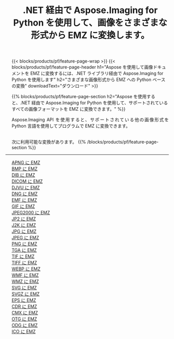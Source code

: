 ﻿---
title: .NET 経由で Aspose.Imaging for Python を使用して、画像をさまざまな形式から EMZ に変換します。 
weight: 3920
url: /ja/python-net/conversion/to/emz 
lang: ja
langdirlevel: 2
locales: zh-hans,ja,it,ru,de,es,fr,nl,id,lt,pl,pt,vi,tr,ko,zh-hant,ar,hi,th,sv,cs,uk,he
description: .NET ライブラリ経由で Aspose.Imaging for Python を使用して、さまざまな形式から EMZ に変換できます。
---

{{< blocks/products/pf/feature-page-wrap >}}
{{< blocks/products/pf/feature-page-header h1="Aspose を使用して画像ドキュメントを EMZ に変換するには、.NET ライブラリ経由で Aspose.Imaging for Python を使用します" h2="さまざまな画像形式から EMZ への Python ベースの変換" downloadText="ダウンロード" >}}


{{% blocks/products/pf/feature-page-section  h2="Aspose を使用すると、.NET 経由で Aspose.Imaging for Python を使用して、サポートされているすべての画像フォーマットを EMZ に変換できます。" %}}
<p align=justify>Aspose.Imaging API を使用すると、サポートされている他の画像形式を Python 言語を使用してプログラムで EMZ に変換できます。</p>
<br/>
次に利用可能な変換があります。
{{% /blocks/products/pf/feature-page-section %}}
<div class="container-fluid productfamilypage bg-gray">
    <div class="convertypes bg-gray agp-content section">
        <div class="container">
		<hr style="margin-left:-20px;"/>
		<div class="row other-converters">
		    <div class='col-md-2 other-converter remove-lp remove-rp'><a href="/imaging/ja/python-net/conversion/apng-to-emz" >APNG に EMZ</a></div>
<div class='col-md-2 other-converter remove-lp remove-rp'><a href="/imaging/ja/python-net/conversion/bmp-to-emz" >BMP に EMZ</a></div>
<div class='col-md-2 other-converter remove-lp remove-rp'><a href="/imaging/ja/python-net/conversion/dib-to-emz" >DIB に EMZ</a></div>
<div class='col-md-2 other-converter remove-lp remove-rp'><a href="/imaging/ja/python-net/conversion/dicom-to-emz" >DICOM に EMZ</a></div>
<div class='col-md-2 other-converter remove-lp remove-rp'><a href="/imaging/ja/python-net/conversion/djvu-to-emz" >DJVU に EMZ</a></div>
<div class='col-md-2 other-converter remove-lp remove-rp'><a href="/imaging/ja/python-net/conversion/dng-to-emz" >DNG に EMZ</a></div>
<div class='col-md-2 other-converter remove-lp remove-rp'><a href="/imaging/ja/python-net/conversion/emf-to-emz" >EMF に EMZ</a></div>
<div class='col-md-2 other-converter remove-lp remove-rp'><a href="/imaging/ja/python-net/conversion/gif-to-emz" >GIF に EMZ</a></div>
<div class='col-md-2 other-converter remove-lp remove-rp'><a href="/imaging/ja/python-net/conversion/jpeg2000-to-emz" >JPEG2000 に EMZ</a></div>
<div class='col-md-2 other-converter remove-lp remove-rp'><a href="/imaging/ja/python-net/conversion/jp2-to-emz" >JP2 に EMZ</a></div>
<div class='col-md-2 other-converter remove-lp remove-rp'><a href="/imaging/ja/python-net/conversion/j2k-to-emz" >J2K に EMZ</a></div>
<div class='col-md-2 other-converter remove-lp remove-rp'><a href="/imaging/ja/python-net/conversion/jpg-to-emz" >JPG に EMZ</a></div>
<div class='col-md-2 other-converter remove-lp remove-rp'><a href="/imaging/ja/python-net/conversion/jpeg-to-emz" >JPEG に EMZ</a></div>
<div class='col-md-2 other-converter remove-lp remove-rp'><a href="/imaging/ja/python-net/conversion/png-to-emz" >PNG に EMZ</a></div>
<div class='col-md-2 other-converter remove-lp remove-rp'><a href="/imaging/ja/python-net/conversion/tga-to-emz" >TGA に EMZ</a></div>
<div class='col-md-2 other-converter remove-lp remove-rp'><a href="/imaging/ja/python-net/conversion/tif-to-emz" >TIF に EMZ</a></div>
<div class='col-md-2 other-converter remove-lp remove-rp'><a href="/imaging/ja/python-net/conversion/tiff-to-emz" >TIFF に EMZ</a></div>
<div class='col-md-2 other-converter remove-lp remove-rp'><a href="/imaging/ja/python-net/conversion/webp-to-emz" >WEBP に EMZ</a></div>
<div class='col-md-2 other-converter remove-lp remove-rp'><a href="/imaging/ja/python-net/conversion/wmf-to-emz" >WMF に EMZ</a></div>
<div class='col-md-2 other-converter remove-lp remove-rp'><a href="/imaging/ja/python-net/conversion/wmz-to-emz" >WMZ に EMZ</a></div>
<div class='col-md-2 other-converter remove-lp remove-rp'><a href="/imaging/ja/python-net/conversion/svg-to-emz" >SVG に EMZ</a></div>
<div class='col-md-2 other-converter remove-lp remove-rp'><a href="/imaging/ja/python-net/conversion/svgz-to-emz" >SVGZ に EMZ</a></div>
<div class='col-md-2 other-converter remove-lp remove-rp'><a href="/imaging/ja/python-net/conversion/eps-to-emz" >EPS に EMZ</a></div>
<div class='col-md-2 other-converter remove-lp remove-rp'><a href="/imaging/ja/python-net/conversion/cdr-to-emz" >CDR に EMZ</a></div>
<div class='col-md-2 other-converter remove-lp remove-rp'><a href="/imaging/ja/python-net/conversion/cmx-to-emz" >CMX に EMZ</a></div>
<div class='col-md-2 other-converter remove-lp remove-rp'><a href="/imaging/ja/python-net/conversion/otg-to-emz" >OTG に EMZ</a></div>
<div class='col-md-2 other-converter remove-lp remove-rp'><a href="/imaging/ja/python-net/conversion/odg-to-emz" >ODG に EMZ</a></div>
<div class='col-md-2 other-converter remove-lp remove-rp'><a href="/imaging/ja/python-net/conversion/ico-to-emz" >ICO に EMZ</a></div>
                </div>
        </div>
    </div>
</div>
<br/>

